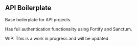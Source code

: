 ## API Boilerplate

Base boilerplate for API projects.

Has full authentication functionality using Fortify and Sanctum.

WIP: This is a work in progress and will be updated.
